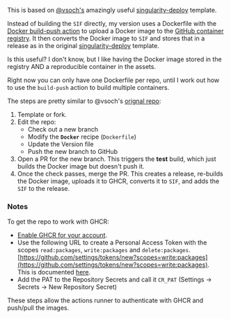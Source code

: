 
This is based on [@vsoch's](https://github.com/sponsors/vsoch) amazingly useful [singularity-deploy](https://github.com/singularityhub/singularity-deploy) template.

Instead of building the `SIF` directly, my version uses a Dockerfile with the [Docker build-push action](https://github.com/marketplace/actions/build-and-push-docker-images) to upload a Docker image to the [GitHub container registry](https://docs.github.com/en/packages/working-with-a-github-packages-registry/working-with-the-container-registry). It then converts the Docker image to `SIF` and stores that in a release as in the original [singularity-deploy](https://github.com/singularityhub/singularity-deploy) template.

Is this useful? I don't know, but I like having the Docker image stored in the registry AND a reproducible container in the assets.

Right now you can only have one Dockerfile per repo, until I work out how to use the `build-push` action to build multiple containers. 

The steps are pretty similar to @vsoch's [orignal repo](https://github.com/singularityhub/singularity-deploy):

1. Template or fork.
2. Edit the repo:
    - Check out a new branch
    - Modify the **`Docker`** recipe (`Dockerfile`)
    - Update the Version file
    - Push the new branch to GitHub
3. Open a PR for the new branch. This triggers the **test** build, which just builds the Docker image but doesn't push it.
4. Once the check passes, merge the PR. This creates a release, re-builds the Docker image, uploads it to GHCR, converts it to `SIF`, and adds the `SIF` to the release.

### Notes

To get the repo to work with GHCR:

- [Enable GHCR for your account](https://docs.github.com/en/packages/working-with-a-github-packages-registry/enabling-improved-container-support-with-the-container-registry).
- Use the following URL to create a Personal Access Token with the scopes `read:packages`, `write:packages` and `delete:packages`. [https://github.com/settings/tokens/new?scopes=write:packages](https://github.com/settings/tokens/new?scopes=write:packages).  
This is documented [here](https://docs.github.com/en/packages/working-with-a-github-packages-registry/working-with-the-container-registry#authenticating-to-the-container-registry).
- Add the PAT to the Repository Secrets and call it `CR_PAT` (Settings -> Secrets -> New Repository Secret)

These steps allow the actions runner to authenticate with GHCR and push/pull the images.
